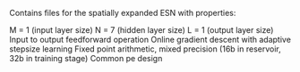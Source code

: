 Contains files for the spatially expanded ESN with properties:

M = 1 (input layer size)
N = 7 (hidden layer size)
L = 1 (output layer size)
Input to output feedforward operation
Online gradient descent with adaptive stepsize learning
Fixed point arithmetic, mixed precision (16b in reservoir, 32b in training
stage)
Common pe design
